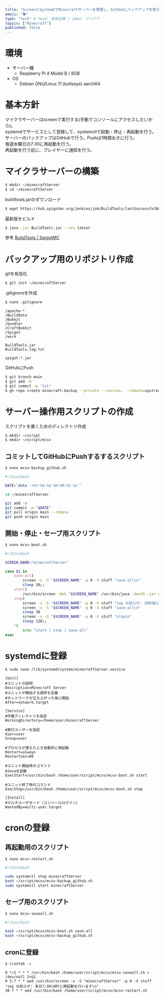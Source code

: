 ```yaml
---
title: "ScreenとSystemdでMinecraftサーバーを管理し、GitHubにバックアップを取る"
emoji: "🐕"
type: "tech" # tech: 技術記事 / idea: アイデア
topics: ["Minecraft"]
published: false
---
```


# 環境
- サーバー機
  - Raspberry Pi 4 Model B / 8GB
- OS
  - Debian GNU/Linux 11 (bullseye) aarch64

# 基本方針
マイクラサーバーはscreenで実行する(手動でコンソールにアクセスしたいから)。  
systemdでサービスとして登録して、systemctlで起動・停止・再起動を行う。  
サーバーのバックアップはGitHubで行う。Pushは1時間おきに行う。  
毎週水曜日の7:30に再起動を行う。  
再起動を行う前に、プレイヤーに通知を行う。

# マイクラサーバーの構築

```zsh
$ mkdir ~/minecraftServer
$ cd ~/minecraftServer
```

buildtools.jarのダウンロード  
```zsh
$ wget https://hub.spigotmc.org/jenkins/job/BuildTools/lastSuccessfulBuild/artifact/target/BuildTools.jar
```

最新版をビルド
```zsh
$ java -jar BuildTools.jar --rev latest
```


参考 [BuildTools | SpigotMC](https://www.spigotmc.org/wiki/buildtools/)

# バックアップ用のリポジトリ作成
gitを有効化
```zsh
$ git init ~/minecraftServer
```

.gitignoreを作成
```zsh
$ nano .gitignore
```

```.gitignore
/apache-*
/BuildData
/Bukkit
/bundler
/CraftBukkit
/Spigot
/work

BuildTools.jar
BuildTools.log.txt

spigot-*.jar
```

GitHubにPush
```zsh
$ git branch main
$ git add -A
$ git commit -m "1st"
$ gh repo create minecraft-backup --private --source=. --remote=upstream
```

# サーバー操作用スクリプトの作成
スクリプトを置くためのディレクトリ作成
```zsh
$ mkdir ~/script
$ mkdir ~/script/mcsv
```

## コミットしてGitHubにPushするするスクリプト
```zsh
$ nano mcsv-backup_github.sh
```

```bash
#!/bin/bash

DATE=`date '+%Y-%m-%d %H:%M:%S %z'`

cd ~/minecraftServer

git add -A
git commit -m "$DATE"
git pull origin main --rebase
git push origin main
```

## 開始・停止・セーブ用スクリプト
```zsh
$ nano mcsv-boot.sh
```

```bash
#!/bin/bash

SCREEN_NAME="minecraftServer"

case $1 in
    save-all)
        screen -x -S "$SCREEN_NAME" -p 0 -X stuff "save-all\n"
        sleep 30;;
    start)
        /usr/bin/screen -DmS "$SCREEN_NAME" /usr/bin/java -Xmx5G -jar spigot-1.20.4.jar nogui;;
    stop)
        screen -x -S "$SCREEN_NAME" -p 0 -X stuff "say お知らせ: 30秒後にサーバーを再起動します\n"
        screen -x -S "$SCREEN_NAME" -p 0 -X stuff "save-all\n"
        sleep 30
        screen -x -S "$SCREEN_NAME" -p 0 -X stuff "stop\n"
        sleep 120;;
    *)
        echo "start | stop | save-all"
esac
```

# systemdに登録
```zsh
$ sudo nano /lib/systemd/system/minecraftServer.service
```

```service
[Unit]
#ユニットの説明
Description=Minecraft Server
#ユニットが開始する順序を定義
#ネットワークが立ち上がった後に開始
After=network.target

[Service]
#作業ディレクトリを指定
WorkingDirectory=/home/user/minecraftServer

#実行ユーザーを指定
User=user
Group=user

#プロセスが落ちたとき自動的に再起動
Restart=always
RestartSec=60

#ユニット開始時のコマンド
#Javaを起動
ExecStart=/usr/bin/bash /home/user/script/mcsv/mcsv-boot.sh start

#ユニット終了時のコマンド
ExecStop=/usr/bin/bash /home/user/script/mcsv/mcsv-boot.sh stop

[Install]
#マルチユーザモード（コンソールログイン）
WantedBy=multi-user.target
```

# cronの登録

## 再起動用のスクリプト
```zsh
$ nano mcsv-restart.sh
```

```bash
#!/bin/bash

sudo systemctl stop minecraftServer
bash ~/script/mcsv/mcsv-backup_github.sh
sudo systemctl start minecraftServer
```

## セーブ用のスクリプト
```zsh
$ nano mcsv-saveall.sh
```

```bash
#!/bin/bash

bash ~/script/mcsv/mcsv-boot.sh save-all
bash ~/script/mcsv/mcsv-backup_github.sh
```

## cronに登録
```zsh
$ crontab -e
```

```cron
0 */1 * * * /usr/bin/bash /home/user/script/mcsv/mcsv-saveall.sh > /dev/null 2>&1
0 3-7 * * wed /usr/bin/screen -x -S "minecraftServer" -p 0 -X stuff "say お知らせ: 本日7:30(AM)に再起動を行います\n"
30 7 * * wed /usr/bin/bash /home/user/script/mcsv/mcsv-restart.sh
```